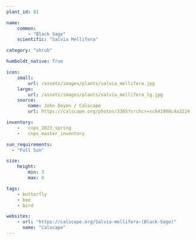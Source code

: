 ```yaml
---
plant_id: 81

name: 
    common: 
        - "Black Sage"  
    scientific: "Salvia Mellifera" 

category: "shrub"

humboldt_native: True

icon: 
    small: 
        url: /assets/images/plants/salvia_mellifera.jpg 
    large: 
        url: /assets/images/plants/salvia_mellifera_lg.jpg 
    source: 
        name: John Doyen / Calscape 
        url: https://calscape.org/photos/3365?srchcr=sc641908c4a3224

inventory: 
    -   cnps_2023_spring
    -   cnps_master_inventory

sun_requirements:
  - "Full Sun"

size:
    height: 
        min: 3
        max: 6

tags:
    - butterfly
    - bee
    - bird

websites: 
    - url: "https://calscape.org/Salvia-mellifera-(Black-Sage)"
      name: "Calscape"
---
```


